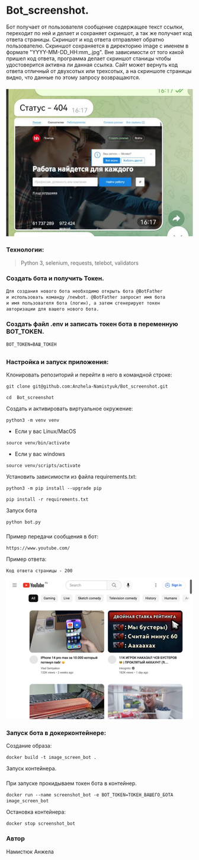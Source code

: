 # Bot_screenshot.

Бот получает от пользователя сообщение содержащее текст ссылки, переходит по ней и 
делает и сохраняет скриншот, а так же получает код ответа страницы. 
Скриншот и код ответа отправляет обратно пользователю.
Скриншот сохраняется в директорию image с именем в формате "YYYY-MM-DD_HH:mm_<link>.jpg".
Вне зависимости от того какой пришел код ответа, программа делает скриншот станицы чтобы 
удостоверится активна ли данная ссылка. Сайт может вернуть код ответа отличный от двухсотых 
или трехсотых, а на скриншоте страницы видно, что данные по этому запросу возвращаются.

#####
![Image text](https://github.com/Anzhela-Namistyuk/Bot_screenshot/blob/main/hh.png)
#####

### Технологии:

> Python 3, selenium, requests, telebot, validators
###

### Создать бота и получить Токен.
```
Для создания нового бота необходимо открыть бота @BotFather 
и использовать команду /newbot. @BotFather запросит имя бота 
и имя пользователя бота (логин), а затем сгенерирует токен 
авторизации для вашего нового бота. 

```
### Создать файл .env и записать токен бота в переменную BOT_TOKEN. 
```
BOT_TOKEN=ВАШ_ТОКЕН
```
##

### Настройка и запуск приложения:

Клонировать репозиторий и перейти в него в командной строке:

```
git clone git@github.com:Anzhela-Namistyuk/Bot_screenshot.git 
```

```
cd  Bot_screenshot
```

Cоздать и активировать виртуальное окружение:

```
python3 -m venv venv
```

* Если у вас Linux/MacOS

```
source venv/bin/activate
```

* Если у вас windows

 ```
source venv/scripts/activate
```

Установить зависимости из файла requirements.txt:

```
python3 -m pip install --upgrade pip
```

```
pip install -r requirements.txt
```

Запуск бота
```
python bot.py
```

#####
Пример передачи сообщения в бот:
``` 
https://www.youtube.com/
```
 Пример ответа:
```
Kод ответа страницы - 200
```
![Image text](https://github.com/Anzhela-Namistyuk/Bot_screenshot/blob/main/image/2023-01-13_19:39_youtube.jpg)

#####
###  Запуск бота в докерконтейнере:

Создание образа:

```
docker build -t image_screen_bot .
```
Запуск контейнера.
#####
При запуске прокидываем токен бота в контейнер.
```
docker run --name screenshot_bot -e BOT_TOKEN=ТОКЕН_ВАШЕГО_БОТА image_screen_bot
```

Остановка контейнера:
```
docker stop screenshot_bot
```


### Автор
Намистюк Анжела 
#####
